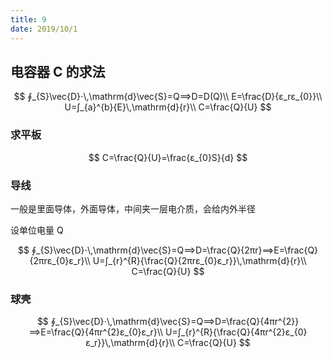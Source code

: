 ```yaml
---
title: 9
date: 2019/10/1
---
```


## 电容器 C 的求法

$$
∮_{S}\vec{D}⋅\,\mathrm{d}\vec{S}=Q⟹D=D(Q)\\
E=\frac{D}{ε_rε_{0}}\\
U=∫_{a}^{b}{E}\,\mathrm{d}{r}\\
C=\frac{Q}{U}
$$

### 求平板

$$
C=\frac{Q}{U}=\frac{ε_{0}S}{d}
$$

### 导线

一般是里面导体，外面导体，中间夹一层电介质，会给内外半径

设单位电量 Q

$$
∮_{S}\vec{D}⋅\,\mathrm{d}\vec{S}=Q⟹D=\frac{Q}{2πr}⟹E=\frac{Q}{2πrε_{0}ε_r}\\
U=∫_{r}^{R}{\frac{Q}{2πrε_{0}ε_r}}\,\mathrm{d}{r}\\
C=\frac{Q}{U}
$$

### 球壳

$$
∮_{S}\vec{D}⋅\,\mathrm{d}\vec{S}=Q⟹D=\frac{Q}{4πr^{2}}⟹E=\frac{Q}{4πr^{2}ε_{0}ε_r}\\
U=∫_{r}^{R}{\frac{Q}{4πr^{2}ε_{0}ε_r}}\,\mathrm{d}{r}\\
C=\frac{Q}{U}
$$
